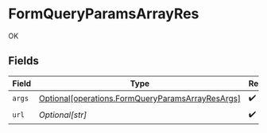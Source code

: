 # FormQueryParamsArrayRes

OK


## Fields

| Field                                                                                                          | Type                                                                                                           | Required                                                                                                       | Description                                                                                                    |
| -------------------------------------------------------------------------------------------------------------- | -------------------------------------------------------------------------------------------------------------- | -------------------------------------------------------------------------------------------------------------- | -------------------------------------------------------------------------------------------------------------- |
| `args`                                                                                                         | [Optional[operations.FormQueryParamsArrayResArgs]](undefined/models/operations/formqueryparamsarrayresargs.md) | :heavy_check_mark:                                                                                             | N/A                                                                                                            |
| `url`                                                                                                          | *Optional[str]*                                                                                                | :heavy_check_mark:                                                                                             | N/A                                                                                                            |